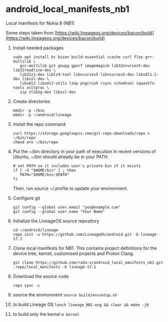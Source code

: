 # android_local_manifests_nb1
Local manifests for Nokia 8 (NB1)

Some steps taken from [https://wiki.lineageos.org/devices/bacon/build](https://wiki.lineageos.org/devices/bacon/build)
1. Install needed packages
   ```shell
   sudo apt install bc bison build-essential ccache curl flex g++-multilib \
      gcc-multilib git gnupg gperf imagemagick lib32ncurses5-dev lib32readline-dev \
      lib32z1-dev liblz4-tool libncurses5 libncurses5-dev libsdl1.2-dev libssl-dev \
      libxml2 libxml2-utils lzop pngcrush rsync schedtool squashfs-tools xsltproc \
      zip zlib1g-dev libssl-dev
   ```
1. Create directories
   ```shell
   mkdir -p ~/bin
   mkdir -p ~/android/lineage
   ```

1. Install the repo command
   ```shell
   curl https://storage.googleapis.com/git-repo-downloads/repo > ~/bin/repo
   chmod a+x ~/bin/repo
   ```

1. Put the ~/bin directory in your path of execution
   In recent versions of Ubuntu, ~/bin should already be in your PATH.
   ```shell
   # set PATH so it includes user's private bin if it exists
   if [ -d "$HOME/bin" ] ; then
      PATH="$HOME/bin:$PATH"
   fi
   ```
   Then, run source ~/.profile to update your environment.

1. Configure git
   ```shell
   git config --global user.email "you@example.com"
   git config --global user.name "Your Name"
   ```

1. Initialize the LineageOS source repository
   ```shell
   cd ~/android/lineage
   repo init -u https://github.com/LineageOS/android.git -b lineage-17.1
   ```
1. Clone local manifests for NB1.
   This contains project definitions for the device tree, kernel, customised
   projects and Proton Clang.
   ```shell
   git clone https://github.com/radu-v/android_local_manifests_nb1.git .repo/local_manifests -b lineage-17.1
   ```

1. Download the source code
   ```shell
   repo sync -c
   ```

1. source the environment
   `source build/envsetup.sh`

1. to build Lineage OS
   `lunch lineage_NB1-eng && clear && make -j8`

1. to build only the kernel
   `m kernel`
